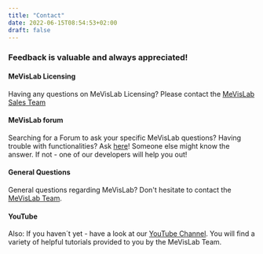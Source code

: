 ```yaml
---
title: "Contact"
date: 2022-06-15T08:54:53+02:00
draft: false
---
```

### Feedback is valuable and always appreciated! 

#### MeVisLab Licensing
Having any questions on MeVisLab Licensing? Please contact the [MeVisLab Sales Team](mailto://sales@mevislab.de)

#### MeVisLab forum
Searching for a Forum to ask your specific MeVisLab questions? Having trouble with functionalities? Ask [here](https://forum.mevislab.de)! Someone else might know the answer. If not - one of our developers will help you out!

#### General Questions
General questions regarding MeVisLab? Don't hesitate to contact the [MeVisLab Team](mailto://info@mevislab.de).

#### YouTube
Also: If you haven´t yet - have a look at our [YouTube Channel](https://www.youtube.com/channel/UCUGi64NseroIGjga8l7EX8g). You will find a variety of helpful tutorials provided to you by the MeVisLab Team.

